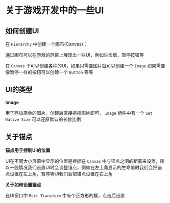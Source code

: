 # 关于游戏开发中的一些UI



## 如何创建UI

在 `Hierarchy` 中创建一个画布(Canvas)：

通过画布可以在游戏的屏幕上展现出一些UI，例如生命值，暂停按钮等



在 `Canvas` 下可以创建各种的UI，如果只需要图片就可以创建一个 `Image` 如果需要像暂停一样的按钮可以创建一个 `Button` 等等



## UI的类型



**Image**

用于存放简单的图片，创建后直接拖拽图片即可， `Image` 组件中有一个 `Set Native Size`  可以还原默认的长款比例











## 关于锚点

**锚点用于控制UI的位置**

UI在不同大小屏幕中显示的位置是根据在 `Canvas` 中与锚点之间的距离来设置，所以一般情况我们设置UI时会调整锚点，例如在左上角显示的生命值时我们会把锚点设置在左上角，暂停等UI我们会把锚点设置在右上角



**关于如何设置锚点**

在UI窗口中 `Rect Transform` 中有个正方形的框，点击后设置


